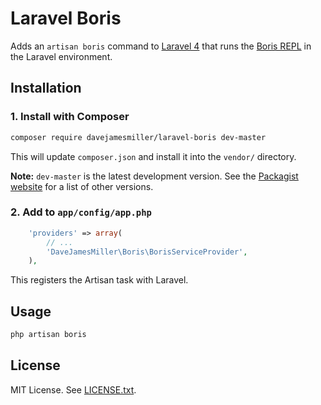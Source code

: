 # Laravel Boris

Adds an `artisan boris` command to [Laravel 4][1] that runs the [Boris REPL][2]
in the Laravel environment.

## Installation

### 1. Install with Composer
```bash
composer require davejamesmiller/laravel-boris dev-master
```

This will update `composer.json` and install it into the `vendor/` directory.

**Note:** `dev-master` is the latest development version.
See the [Packagist website][3] for a list of other versions.

### 2. Add to `app/config/app.php`
```php
    'providers' => array(
        // ...
        'DaveJamesMiller\Boris\BorisServiceProvider',
    ),
```

This registers the Artisan task with Laravel.

## Usage
```bash
php artisan boris
```

## License
MIT License. See [LICENSE.txt][4].

[1]: http://four.laravel.com/
[2]: https://github.com/d11wtq/boris
[3]: https://packagist.org/packages/davejamesmiller/laravel-aliases
[4]: LICENSE.txt
